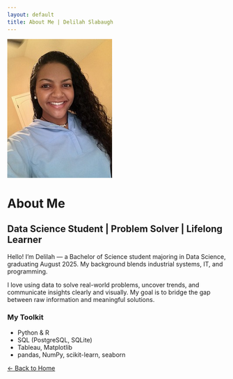 ```yaml
---
layout: default
title: About Me | Delilah Slabaugh
---
```


<link rel="stylesheet" href="style.css">
<link rel="stylesheet" href="about.css">

<div class="about-container">

  <img src="profile.jpg" alt="Delilah Slabaugh" class="profile-photo">

  <h1>About Me</h1>

  <h2 class="tagline">Data Science Student | Problem Solver | Lifelong Learner</h2>

  <p>Hello! I’m Delilah — a Bachelor of Science student majoring in Data Science, graduating August 2025. My background blends industrial systems, IT, and programming.</p>

  <p>I love using data to solve real-world problems, uncover trends, and communicate insights clearly and visually. My goal is to bridge the gap between raw information and meaningful solutions.</p>

  <h3>My Toolkit</h3>

  <ul>
    <li>Python & R</li>
    <li>SQL (PostgreSQL, SQLite)</li>
    <li>Tableau, Matplotlib</li>
    <li>pandas, NumPy, scikit-learn, seaborn</li>
  </ul>

  <div class="home-button-container">
    <a href="/" class="home-button">← Back to Home</a>
  </div>

</div>
